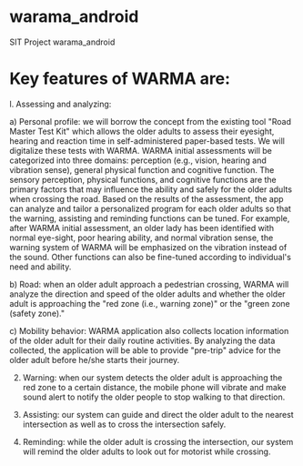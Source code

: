 
# warama_android
SIT Project warama_android

# Key features of WARMA are:
l.	Assessing and analyzing:
  
 a)	Personal profile: we will borrow the concept from the existing tool "Road Master Test Kit" which allows the older adults to assess their eyesight, hearing and reaction time in self-administered paper-based tests. We will digitalize these tests with
	 WARMA. WARMA initial assessments will be categorized into three domains: perception (e.g., vision, hearing and vibration sense), 	 general physical function and cognitive function. The sensory perception, physical functions, and cognitive functions are the
	primary factors that may influence the ability and safely for the older adults when crossing the road. Based on the results of
	the assessment, the app can analyze and tailor a personalized program for each older adults so that the warning, assisting and
	reminding functions can be tuned. For example, after WARMA initial assessment, an older lady has been identified with normal
	eye-sight, poor hearing ability, and normal vibration sense, the warning system of WARMA will be emphasized on the vibration
	instead of the sound. Other functions can also be fine-tuned according to individual's need and ability.
  
 b)	Road: when an older adult approach a pedestrian crossing, WARMA will analyze the direction and speed of the older adults and whether the older adult is approaching the "red zone (i.e., warning zone)" or the "green zone (safety zone)."
  
 c)	Mobility behavior: WARMA application also collects location information of the older adult for their daily routine activities. By analyzing the data collected, the application will be able to provide "pre-trip" advice for the older adult before he/she starts their journey.
  
2.	Warning: when our system detects the older adult is approaching the red zone to a certain distance, the mobile phone will vibrate and make sound alert to notify the older people to stop walking to that direction.

3.	Assisting: our system can guide and direct the older adult to the nearest intersection as well as to cross the intersection safely.

4.	Reminding: while the older adult is crossing the intersection, our system will remind the older adults to look out for motorist while crossing.
